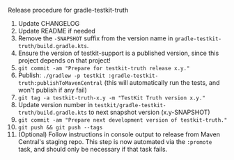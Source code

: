 Release procedure for gradle-testkit-truth

1. Update CHANGELOG
1. Update README if needed
1. Remove the `-SNAPSHOT` suffix from the version name in `gradle-testkit-truth/build.gradle.kts`.
1. Ensure the version of testkit-support is a published version, since this project depends on that project!
1. `git commit -am "Prepare for testkit-truth release x.y."`
1. Publish: `./gradlew -p testkit :gradle-testkit-truth:publishToMavenCentral`
   (this will automatically run the tests, and won't publish if any fail)
1. `git tag -a testkit-truth-x.y -m "TestKit Truth version x.y."`
1. Update version number in `testkit/gradle-testkit-truth/build.gradle.kts` to next snapshot version (x.y-SNAPSHOT)
1. `git commit -am "Prepare next development version of testkit-truth."`
1. `git push && git push --tags`
1. (Optional) Follow instructions in console output to release from Maven Central's staging repo.
   This step is now automated via the `:promote` task, and should only be necessary if that task
   fails.
